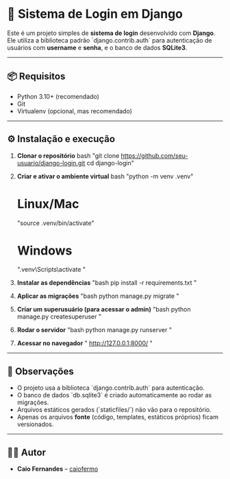 # 🔐 Sistema de Login em Django

Este é um projeto simples de **sistema de login** desenvolvido com **Django**.  
Ele utiliza a biblioteca padrão \`django.contrib.auth\` para autenticação de usuários com **username** e **senha**, e o banco de dados **SQLite3**.

---

## 📦 Requisitos

- Python 3.10+ (recomendado)
- Git
- Virtualenv (opcional, mas recomendado)

---

## ⚙️ Instalação e execução

1. **Clonar o repositório**
   bash
   "git clone https://github.com/seu-usuario/django-login.git
   cd django-login"
   

2. **Criar e ativar o ambiente virtual**
   bash
   "python -m venv .venv"
   # Linux/Mac
   "source .venv/bin/activate"
   # Windows
   ".venv\Scripts\activate
   "

3. **Instalar as dependências**
   "bash
   pip install -r requirements.txt
   "

4. **Aplicar as migrações**
   "bash
   python manage.py migrate
   "

5. **Criar um superusuário (para acessar o admin)**
   "bash
   python manage.py createsuperuser
   "

6. **Rodar o servidor**
   "bash
   python manage.py runserver
   "

7. **Acessar no navegador**
   "
   http://127.0.0.1:8000/
   "

---

## 📝 Observações

- O projeto usa a biblioteca \`django.contrib.auth\` para autenticação.  
- O banco de dados \`db.sqlite3\` é criado automaticamente ao rodar as migrações.  
- Arquivos estáticos gerados (\`staticfiles/\`) não vão para o repositório.  
- Apenas os arquivos **fonte** (código, templates, estáticos próprios) ficam versionados.  

---

## 👨‍💻 Autor

- **Caio Fernandes** – [caiofermo]([https://github.com/seu-usuario](https://github.com/caiofermo))
